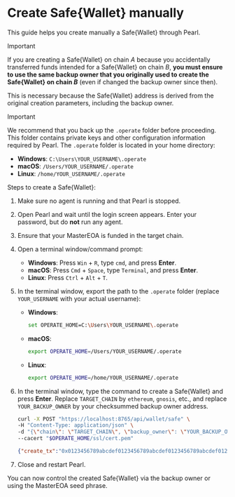 # Create Safe{Wallet} manually

This guide helps you create manually a Safe{Wallet} through Pearl.

> [!IMPORTANT]
> If you are creating a Safe{Wallet} on chain *A* because you accidentally transferred funds intended for a
> Safe{Wallet} on chain *B*, **you must ensure to use the same backup owner that you originally used to
> create the Safe{Wallet} on chain *B*** (even if changed the backup owner since then).
>
> This is necessary because the Safe{Wallet} address is derived from the original creation parameters, including the backup owner.


> [!IMPORTANT]
> We recommend that you back up the `.operate` folder before proceeding. This folder contains private keys and other configuration information required by Pearl. The `.operate` folder is located in your home directory:
>
> - **Windows**: `C:\Users\YOUR_USERNAME\.operate`
> - **macOS**: `/Users/YOUR_USERNAME/.operate`
> - **Linux**: `/home/YOUR_USERNAME/.operate`

Steps to create a Safe{Wallet}:

1. Make sure no agent is running and that Pearl is stopped.
2. Open Pearl and wait until the login screen appears. Enter your password, but do **not** run any agent.
3. Ensure that your MasterEOA is funded in the target chain.
4. Open a terminal window/command prompt:
   - **Windows**: Press `Win` + `R`, type `cmd`, and press **Enter**.  
   - **macOS**: Press `Cmd` + `Space`, type `Terminal`, and press **Enter**.  
   - **Linux**: Press `Ctrl` + `Alt` + `T`.  
5. In the terminal window, export the path to the `.operate` folder (replace `YOUR_USERNAME` with your actual username):
   - **Windows**:

        ```bash
        set OPERATE_HOME=C:\Users\YOUR_USERNAME\.operate
        ```

   - **macOS**:

        ```bash
        export OPERATE_HOME=/Users/YOUR_USERNAME/.operate
        ```

   - **Linux**:

        ```bash
        export OPERATE_HOME=/home/YOUR_USERNAME/.operate
        ```

6. In the terminal window, type the command to create a Safe{Wallet} and press **Enter**. Replace `TARGET_CHAIN` by `ethereum`, `gnosis`, etc., and replace `YOUR_BACKUP_OWNER` by your checksummed backup owner address.

    ```bash
    curl -X POST "https://localhost:8765/api/wallet/safe" \
    -H "Content-Type: application/json" \
    -d "{\"chain\": \"TARGET_CHAIN\", \"backup_owner\": \"YOUR_BACKUP_OWNER\", \"initial_funds\": {} }" \
    --cacert "$OPERATE_HOME/ssl/cert.pem"
    ```

    ```json
    {"create_tx":"0x0123456789abcdef0123456789abcdef0123456789abcdef0123456789abcdef","transfer_txs":{},"safe":"0xabcdefabcdefabcdefabcdefabcdefabcdefabcd","message":"Safe created!"}
    ```

7. Close and restart Pearl.

You can now control the created Safe{Wallet} via the backup owner or using the MasterEOA seed phrase.